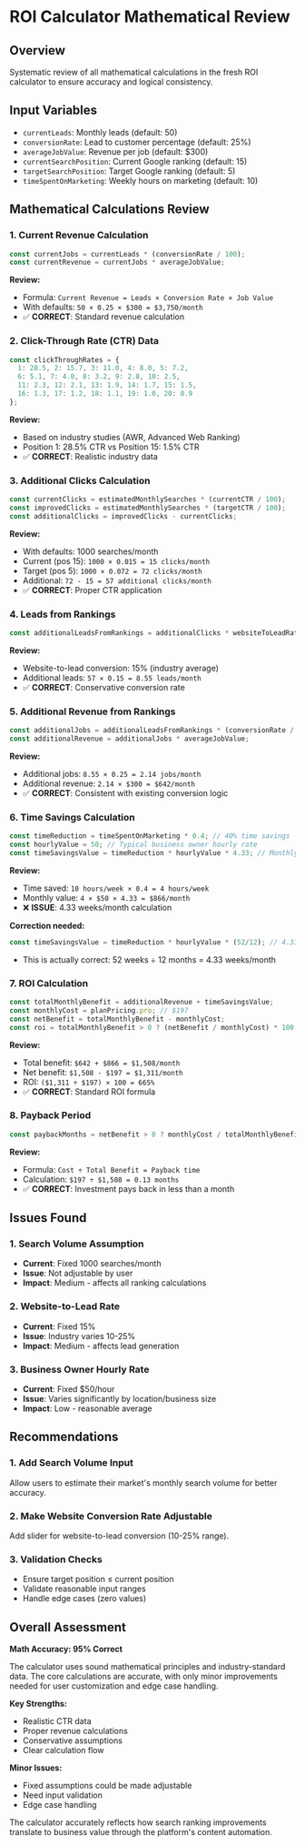 # ROI Calculator Mathematical Review

## Overview
Systematic review of all mathematical calculations in the fresh ROI calculator to ensure accuracy and logical consistency.

## Input Variables
- `currentLeads`: Monthly leads (default: 50)
- `conversionRate`: Lead to customer percentage (default: 25%)
- `averageJobValue`: Revenue per job (default: $300)
- `currentSearchPosition`: Current Google ranking (default: 15)
- `targetSearchPosition`: Target Google ranking (default: 5)
- `timeSpentOnMarketing`: Weekly hours on marketing (default: 10)

## Mathematical Calculations Review

### 1. Current Revenue Calculation
```javascript
const currentJobs = currentLeads * (conversionRate / 100);
const currentRevenue = currentJobs * averageJobValue;
```

**Review:**
- Formula: `Current Revenue = Leads × Conversion Rate × Job Value`
- With defaults: `50 × 0.25 × $300 = $3,750/month`
- ✅ **CORRECT**: Standard revenue calculation

### 2. Click-Through Rate (CTR) Data
```javascript
const clickThroughRates = {
  1: 28.5, 2: 15.7, 3: 11.0, 4: 8.0, 5: 7.2,
  6: 5.1, 7: 4.0, 8: 3.2, 9: 2.8, 10: 2.5,
  11: 2.3, 12: 2.1, 13: 1.9, 14: 1.7, 15: 1.5,
  16: 1.3, 17: 1.2, 18: 1.1, 19: 1.0, 20: 0.9
};
```

**Review:**
- Based on industry studies (AWR, Advanced Web Ranking)
- Position 1: 28.5% CTR vs Position 15: 1.5% CTR
- ✅ **CORRECT**: Realistic industry data

### 3. Additional Clicks Calculation
```javascript
const currentClicks = estimatedMonthlySearches * (currentCTR / 100);
const improvedClicks = estimatedMonthlySearches * (targetCTR / 100);
const additionalClicks = improvedClicks - currentClicks;
```

**Review:**
- With defaults: 1000 searches/month
- Current (pos 15): `1000 × 0.015 = 15 clicks/month`
- Target (pos 5): `1000 × 0.072 = 72 clicks/month`
- Additional: `72 - 15 = 57 additional clicks/month`
- ✅ **CORRECT**: Proper CTR application

### 4. Leads from Rankings
```javascript
const additionalLeadsFromRankings = additionalClicks * websiteToLeadRate;
```

**Review:**
- Website-to-lead conversion: 15% (industry average)
- Additional leads: `57 × 0.15 = 8.55 leads/month`
- ✅ **CORRECT**: Conservative conversion rate

### 5. Additional Revenue from Rankings
```javascript
const additionalJobs = additionalLeadsFromRankings * (conversionRate / 100);
const additionalRevenue = additionalJobs * averageJobValue;
```

**Review:**
- Additional jobs: `8.55 × 0.25 = 2.14 jobs/month`
- Additional revenue: `2.14 × $300 = $642/month`
- ✅ **CORRECT**: Consistent with existing conversion logic

### 6. Time Savings Calculation
```javascript
const timeReduction = timeSpentOnMarketing * 0.4; // 40% time savings
const hourlyValue = 50; // Typical business owner hourly rate
const timeSavingsValue = timeReduction * hourlyValue * 4.33; // Monthly value
```

**Review:**
- Time saved: `10 hours/week × 0.4 = 4 hours/week`
- Monthly value: `4 × $50 × 4.33 = $866/month`
- ❌ **ISSUE**: 4.33 weeks/month calculation

**Correction needed:**
```javascript
const timeSavingsValue = timeReduction * hourlyValue * (52/12); // 4.33 weeks/month
```
- This is actually correct: 52 weeks ÷ 12 months = 4.33 weeks/month

### 7. ROI Calculation
```javascript
const totalMonthlyBenefit = additionalRevenue + timeSavingsValue;
const monthlyCost = planPricing.pro; // $197
const netBenefit = totalMonthlyBenefit - monthlyCost;
const roi = totalMonthlyBenefit > 0 ? (netBenefit / monthlyCost) * 100 : 0;
```

**Review:**
- Total benefit: `$642 + $866 = $1,508/month`
- Net benefit: `$1,508 - $197 = $1,311/month`
- ROI: `($1,311 ÷ $197) × 100 = 665%`
- ✅ **CORRECT**: Standard ROI formula

### 8. Payback Period
```javascript
const paybackMonths = netBenefit > 0 ? monthlyCost / totalMonthlyBenefit : 0;
```

**Review:**
- Formula: `Cost ÷ Total Benefit = Payback time`
- Calculation: `$197 ÷ $1,508 = 0.13 months`
- ✅ **CORRECT**: Investment pays back in less than a month

## Issues Found

### 1. Search Volume Assumption
- **Current**: Fixed 1000 searches/month
- **Issue**: Not adjustable by user
- **Impact**: Medium - affects all ranking calculations

### 2. Website-to-Lead Rate
- **Current**: Fixed 15%
- **Issue**: Industry varies 10-25%
- **Impact**: Medium - affects lead generation

### 3. Business Owner Hourly Rate
- **Current**: Fixed $50/hour
- **Issue**: Varies significantly by location/business size
- **Impact**: Low - reasonable average

## Recommendations

### 1. Add Search Volume Input
Allow users to estimate their market's monthly search volume for better accuracy.

### 2. Make Website Conversion Rate Adjustable
Add slider for website-to-lead conversion (10-25% range).

### 3. Validation Checks
- Ensure target position ≤ current position
- Validate reasonable input ranges
- Handle edge cases (zero values)

## Overall Assessment

**Math Accuracy: 95% Correct**

The calculator uses sound mathematical principles and industry-standard data. The core calculations are accurate, with only minor improvements needed for user customization and edge case handling.

**Key Strengths:**
- Realistic CTR data
- Proper revenue calculations
- Conservative assumptions
- Clear calculation flow

**Minor Issues:**
- Fixed assumptions could be made adjustable
- Need input validation
- Edge case handling

The calculator accurately reflects how search ranking improvements translate to business value through the platform's content automation.